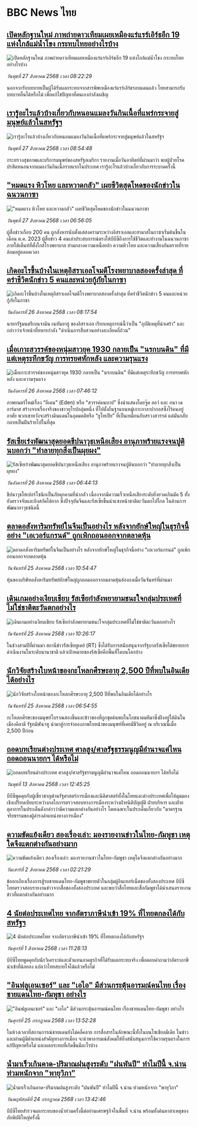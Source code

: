 # BBC News ไทย## [เปิดหลักฐานใหม่ ภาพถ่ายดาวเทียมเผยเหมืองแร่แรร์เอิร์ธอีก 19 แห่งใกล้แม่น้ำโขง กระทบไทยอย่างไรบ้าง](https://www.bbc.com/thai/articles/cp8zel343vdo?at_medium=RSS&at_campaign=rss?at_campaign=githubrss)![เปิดหลักฐานใหม่ ภาพถ่ายดาวเทียมเผยเหมืองแร่แรร์เอิร์ธอีก 19 แห่งใกล้แม่น้ำโขง กระทบไทยอย่างไรบ้าง](https://ichef.bbci.co.uk/ace/ws/240/cpsprodpb/ea54/live/3d71fc30-8309-11f0-a34f-318be3fb0481.jpg)_วันพุธที่ 27 สิงหาคม 2568 เวลา 08:22:29_นอกจากรับบทบาทเป็นผู้ได้รับผลกระทบจากสารพิษเหมืองแร่แรร์เอิร์ธรอบแดนแล้ว ไทยสามารถรับบทบาทอื่นได้หรือไม่ เพื่อแก้ไขปัญหาที่ตนเองกำลังเผชิญ## [เรารู้อะไรแล้วบ้างเกี่ยวกับหนอนแมลงวันกินเนื้อที่แพร่กระจายสู่มนุษย์แล้วในสหรัฐฯ](https://www.bbc.com/thai/articles/ce3jqqqwyeno?at_medium=RSS&at_campaign=rss?at_campaign=githubrss)![เรารู้อะไรแล้วบ้างเกี่ยวกับหนอนแมลงวันกินเนื้อที่แพร่กระจายสู่มนุษย์แล้วในสหรัฐฯ](https://ichef.bbci.co.uk/ace/ws/240/cpsprodpb/06b8/live/00600780-8285-11f0-856b-cd8744058cb6.jpg)_วันพุธที่ 27 สิงหาคม 2568 เวลา 08:54:48_กระทรวงสุขภาพและบริการมนุษย์ของสหรัฐอเมริกา รายงานเมื่อวันอาทิตย์ที่ผ่านมาว่า พบผู้ป่วยโรคปรสิตหนอนจากแมลงวันกินเนื้อรายแรกในประเทศ เรารู้อะไรแล้วบ้างเกี่ยวกับการระบาดครั้งนี้## ["หมดแรง หิวโหย และหวาดกลัว" เผยชีวิตสุดโหดของนักข่าวในฉนวนกาซา](https://www.bbc.com/thai/articles/ce3jq7ew570o?at_medium=RSS&at_campaign=rss?at_campaign=githubrss)!["หมดแรง หิวโหย และหวาดกลัว" เผยชีวิตสุดโหดของนักข่าวในฉนวนกาซา](https://ichef.bbci.co.uk/ace/ws/240/cpsprodpb/f862/live/a109c510-8297-11f0-ab3e-bd52082cd0ae.png)_วันพุธที่ 27 สิงหาคม 2568 เวลา 06:56:05_ผู้สื่อข่าวเกือบ 200 คน ถูกสังหารนับตั้งแต่สงครามระหว่างอิสราเอลและฮามาสในกาซาเริ่มต้นขึ้นในเดือน ต.ค. 2023 ผู้สื่อข่าว 4 คนเล่าประสบการณ์ตรงให้บีบีซีถึงการใช้ชีวิตและทำงานในฉนวนกาซา ภายใต้เต็นท์ที่ตั้งใกล้โรงพยาบาล ท่ามกลางความเหนื่อยล้า ความหิวโหย และความเสี่ยงอันตรายที่รายล้อมอยู่ตลอดเวลา## [เกิดอะไรขึ้นบ้างในเหตุอิสราเอลโจมตีโรงพยาบาลสองครั้งล่าสุด ที่คร่าชีวิตนักข่าว 5 คนและหน่วยกู้ภัยในกาซา](https://www.bbc.com/thai/articles/cjeyjvzg89yo?at_medium=RSS&at_campaign=rss?at_campaign=githubrss)![เกิดอะไรขึ้นบ้างในเหตุอิสราเอลโจมตีโรงพยาบาลสองครั้งล่าสุด ที่คร่าชีวิตนักข่าว 5 คนและหน่วยกู้ภัยในกาซา](https://ichef.bbci.co.uk/ace/ws/240/cpsprodpb/68e6/live/14296ba0-81e8-11f0-a34f-318be3fb0481.jpg)_วันอังคารที่ 26 สิงหาคม 2568 เวลา 08:17:54_นายกรัฐมนตรีเบนจามิน เนทันยาฮู ของอิสราเอล เรียกเหตุการณ์นี้ว่าเป็น "อุบัติเหตุที่น่าเศร้า" และกล่าวว่าเจ้าหน้าที่ทหารกำลัง "ดำเนินการสืบสวนอย่างละเอียดถี่ถ้วน"## [เมื่อเกาะสวรรค์ของหนุ่มสาวยุค 1930 กลายเป็น "นรกบนดิน" ที่มีแต่เหตุระทึกขวัญ การทรยศหักหลัง และความรุนแรง](https://www.bbc.com/thai/articles/c860njyq6vvo?at_medium=RSS&at_campaign=rss?at_campaign=githubrss)![เมื่อเกาะสวรรค์ของหนุ่มสาวยุค 1930 กลายเป็น "นรกบนดิน" ที่มีแต่เหตุระทึกขวัญ การทรยศหักหลัง และความรุนแรง](https://ichef.bbci.co.uk/ace/ws/240/cpsprodpb/60bb/live/3af35190-824e-11f0-a34f-318be3fb0481.jpg)_วันอังคารที่ 26 สิงหาคม 2568 เวลา 07:46:12_ภาพยนตร์ใหม่เรื่อง “อีเดน” (Eden) หรือ “สวรรค์คนบาป” ซึ่งนำแสดงโดยจู๊ด ลอว์ และ อนา เด อาร์มาส สร้างจากเรื่องจริงของชาวยุโรปกลุ่มหนึ่ง ที่ไปตั้งถิ่นฐานบนหมู่เกาะกาลาปากอสซึ่งไร้คนอยู่อาศัย พวกเขาหวังจะสร้างดินแดนในอุดมคติหรือ “ยูโทเปีย” ที่เป็นเหมือนกับสรวงสวรรค์ แต่มันกลับกลายเป็นฝันร้ายไปในที่สุด## [รัสเซียเร่งพัฒนาสุดยอดขีปนาวุธเหนือเสียง อานุภาพร้ายแรงจนปูตินบอกว่า "ทำลายทุกสิ่งเป็นผุยผง"](https://www.bbc.com/thai/articles/cm210gkyj13o?at_medium=RSS&at_campaign=rss?at_campaign=githubrss)![รัสเซียเร่งพัฒนาสุดยอดขีปนาวุธเหนือเสียง อานุภาพร้ายแรงจนปูตินบอกว่า "ทำลายทุกสิ่งเป็นผุยผง"](https://ichef.bbci.co.uk/ace/ws/240/cpsprodpb/d26a/live/00c1b190-81ab-11f0-83cc-c5da98c419b8.jpg)_วันอังคารที่ 26 สิงหาคม 2568 เวลา 06:44:13_ขีปนาวุธไฮเปอร์โซนิกเป็นภัยคุกคามที่น่ากลัว เนื่องจากมีความเร็วเหนือเสียงระดับยิ่งยวดเกินมัค 5 ทั้งยังตรวจจับและยิงสกัดได้ยาก ซึ่งปัจจุบันจีนและรัสเซียขึ้นนำแซงหน้าชาติตะวันตกไปไกล ในด้านการพัฒนาอาวุธชนิดนี้## [ตลาดอสังหาริมทรัพย์ในจีนเป็นอย่างไร หลังจากยักษ์ใหญ่ในธุรกิจนี้อย่าง "เอเวอร์แกรนด์" ถูกเพิกถอนออกจากตลาดหุ้น ](https://www.bbc.com/thai/articles/c5y3z22g23no?at_medium=RSS&at_campaign=rss?at_campaign=githubrss)![ตลาดอสังหาริมทรัพย์ในจีนเป็นอย่างไร หลังจากยักษ์ใหญ่ในธุรกิจนี้อย่าง "เอเวอร์แกรนด์" ถูกเพิกถอนออกจากตลาดหุ้น ](https://ichef.bbci.co.uk/ace/ws/240/cpsprodpb/2598/live/ed5e6e00-7d80-11f0-98a0-956f61945264.jpg)_วันจันทร์ที่ 25 สิงหาคม 2568 เวลา 10:54:47_หุ้นของบริษัทอสังหาริมทรัพย์ยักษ์ใหญ่ถูกถอดออกจากตลาดหุ้นฮ่องกงเมื่อวันจันทร์ที่ผ่านมา## [เดินเกมอย่างเงียบเชียบ รัสเซียกำลังพยายามชนะใจกลุ่มประเทศที่ไม่ใช่ชาติตะวันตกอย่างไร](https://www.bbc.com/thai/articles/ce83mn7el27o?at_medium=RSS&at_campaign=rss?at_campaign=githubrss)![เดินเกมอย่างเงียบเชียบ รัสเซียกำลังพยายามชนะใจกลุ่มประเทศที่ไม่ใช่ชาติตะวันตกอย่างไร](https://ichef.bbci.co.uk/ace/ws/240/cpsprodpb/7269/live/91bdb430-819e-11f0-a34f-318be3fb0481.jpg)_วันจันทร์ที่ 25 สิงหาคม 2568 เวลา 10:26:17_ในช่วงสามปีที่ผ่านมา สถานีข่าวรัสเซียทูเดย์ (RT) ซึ่งได้รับการสนับสนุนจากรัฐบาลรัสเซียได้ขยายการดำเนินงานในระดับนานาชาติ แล้วเป้าหมายของรัสเซียคือพื้นที่ใดบนโลกบ้าง## [นักวิจัยสร้างใบหน้าของกะโหลกศีรษะอายุ 2,500 ปีที่พบในอินเดียได้อย่างไร](https://www.bbc.com/thai/articles/ce87jyp408ro?at_medium=RSS&at_campaign=rss?at_campaign=githubrss)![นักวิจัยสร้างใบหน้าของกะโหลกศีรษะอายุ 2,500 ปีที่พบในอินเดียได้อย่างไร](https://ichef.bbci.co.uk/ace/ws/240/cpsprodpb/2300/live/0ebf7e00-80d7-11f0-83cc-c5da98c419b8.jpg)_วันจันทร์ที่ 25 สิงหาคม 2568 เวลา 06:54:55_กะโหลกศีรษะของมนุษย์โบราณสองชิ้นและข้าวของที่ถูกขุดค้นพบในโถขนาดมหึมาซึ่งฝังอยู่ใต้ดินในเมืองคีลาดี รัฐทมิฬนาฑู นำมาสู่การจำลองภาพใบหน้าของมนุษย์ที่เคยมีชีวิตอยู่ ณ บริเวณนี้เมื่อ 2,500 ปีก่อน## [ถอดบทเรียนต่างประเทศ ศาลสูง/ศาลรัฐธรรมนูญมีอำนาจแค่ไหน ถอดถอนนายกฯ ได้หรือไม่](https://www.bbc.com/thai/articles/c2d02kj6rkdo?at_medium=RSS&at_campaign=rss?at_campaign=githubrss)![ถอดบทเรียนต่างประเทศ ศาลสูง/ศาลรัฐธรรมนูญมีอำนาจแค่ไหน ถอดถอนนายกฯ ได้หรือไม่](https://ichef.bbci.co.uk/ace/ws/240/cpsprodpb/eb0e/live/3394c3e0-6154-11f0-9ac1-7909829e72c5.png)_วันพุธที่ 13 สิงหาคม 2568 เวลา 12:45:25_บีบีซีพูดคุยกับผู้เชี่ยวชาญด้านรัฐศาสตร์การเมืองและนิติศาสตร์ทั้งในไทยและต่างประเทศเพื่อให้มุมมองเชิงเปรียบเทียบระหว่างกลไกการตรวจสอบทางการเมืองระหว่างฝ่ายนิติบัญญัติ ฝ่ายบริหาร และฝ่ายตุลาการในประเด็นดังกล่าวว่ามีความแตกต่างกันอย่างไร โดยเฉพาะในประเด็นเกี่ยวกับ "มาตรฐานจริยธรรมของผู้ดำรงดำแหน่งทางการเมือง"## [ความขัดแย้งเดียว สองเรื่องเล่า: มองรายงานข่าวในไทย-กัมพูชา เหตุใดจึงแตกต่างกันอย่างมาก](https://www.bbc.com/thai/articles/ckgj9nj8q2yo?at_medium=RSS&at_campaign=rss?at_campaign=githubrss)![ความขัดแย้งเดียว สองเรื่องเล่า: มองรายงานข่าวในไทย-กัมพูชา เหตุใดจึงแตกต่างกันอย่างมาก](https://ichef.bbci.co.uk/ace/ws/240/cpsprodpb/c720/live/35ac2d10-6f48-11f0-af20-030418be2ca5.jpg)_วันเสาร์ที่ 2 สิงหาคม 2568 เวลา 02:21:29_ข้อถกเถียงเรื่องการสู้รบชายแดนไทย-กัมพูชาขยายตัวในกลุ่มผู้อินเทอร์เน็ตของทั้งสองประเทศ บีบีซีไทยตรวจสอบรายงานข่าวจากสื่อของทั้งสองประเทศ และพบว่าสื่อไทยและสื่อกัมพูชาได้นำเสนอรายงานข่าวที่แตกต่างกันอย่างมาก## [4 นัยต่อประเทศไทย จากอัตราภาษีนำเข้า 19% ที่ไทยตกลงได้กับสหรัฐฯ](https://www.bbc.com/thai/articles/c93982k10k5o?at_medium=RSS&at_campaign=rss?at_campaign=githubrss)![4 นัยต่อประเทศไทย จากอัตราภาษีนำเข้า 19% ที่ไทยตกลงได้กับสหรัฐฯ](https://ichef.bbci.co.uk/ace/ws/240/cpsprodpb/c593/live/72a04090-6ebb-11f0-af20-030418be2ca5.jpg)_วันศุกร์ที่ 1 สิงหาคม 2568 เวลา 11:28:13_บีบีซีไทยพูดคุยกับนักวิเคราะห์และตัวแทนภาคธุรกิจที่ได้รับผลกระทบจริง เพื่อตอบคำถามว่าอัตราภาษีนำเข้าที่น้อยลง แปลว่าไทยสบายใจได้แล้วหรือไม่## ["อินฟลูเอนเซอร์" และ "เอไอ" มีส่วนกระตุ้นอารมณ์คนไทย เรื่องชายแดนไทย-กัมพูชา อย่างไร](https://www.bbc.com/thai/articles/cj0m0d7gm88o?at_medium=RSS&at_campaign=rss?at_campaign=githubrss)!["อินฟลูเอนเซอร์" และ "เอไอ" มีส่วนกระตุ้นอารมณ์คนไทย เรื่องชายแดนไทย-กัมพูชา อย่างไร](https://ichef.bbci.co.uk/ace/ws/240/cpsprodpb/f22e/live/76f14110-695e-11f0-89ea-4d6f9851f623.jpg)_วันศุกร์ที่ 25 กรกฎาคม 2568 เวลา 13:52:28_ในห้วงเวลาที่สถานการณ์ชายแดนยังไม่คลี่คลาย การสื่อสารในลักษณะนี้ทั้งในบนโซเชียลมีเดีย ในข่าว และผ่านผู้มีตำแหน่งสำคัญทางการเมือง จะนำพาอารมณ์สังคมให้ยิ่งสนับสนุนการใช้ความรุนแรงในการแก้ปัญหาหรือไม่ และผลกระทบที่เกิดขึ้นมีอะไรบ้าง## [น้ำมาเร็วเกินคาด-ปริมาณฝนสูงระดับ "ฝนพันปี" ทำไมปีนี้ จ.น่าน ท่วมหนักจาก "พายุวิภา"](https://www.bbc.com/thai/articles/c3ene8x44yno?at_medium=RSS&at_campaign=rss?at_campaign=githubrss)![น้ำมาเร็วเกินคาด-ปริมาณฝนสูงระดับ "ฝนพันปี" ทำไมปีนี้ จ.น่าน ท่วมหนักจาก "พายุวิภา"](https://ichef.bbci.co.uk/ace/ws/240/cpsprodpb/6acf/live/6eba5ce0-68b2-11f0-af20-030418be2ca5.jpg)_วันพฤหัสบดีที่ 24 กรกฎาคม 2568 เวลา 13:42:46_บีบีซีไทยสำรวจผลกระทบของน้ำท่วมครั้งนี้ต่อย่านเศรษฐกิจในพื้นที่ จ.น่าน พร้อมทั้งค้นหาสาเหตุของภัยพิบัติใหญ่ครั้งนี้